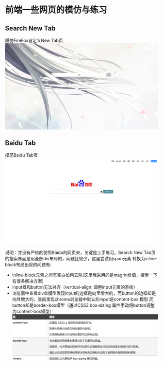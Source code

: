 # 前端一些网页的模仿与练习

## Search New Tab 
模仿FireFox自定义New Tab页
![Image text](https://raw.githubusercontent.com/wingofthestar/Web-front-end-Learning/master/Search_New_Tab.png)

## Baidu Tab
模范Baidu Tab页
![Image text](https://github.com/wingofthestar/Web-front-end-Learning/blob/master/Baidu_Tab.png?raw=true)

说明：并没有严格的仿照Baidu的网页来，关键是上手练习，Search New Tab页的搜索界面是用全部div布局的，问题比较少，这里尝试用span元素
转换为inline-block布局出现的问题有:
* inline-block元素之间有空白如何去除(这里我采用的是magrin负值，搜索一下有很多解决方案)
* input框和button无法对齐（vertical-align: 调整input元素的基线）
* 浏览器中查看div盒模型发现input的边框是向里增大的，而button的边框却是向外增大的，查阅发现chrome浏览器中默认的input是content-box
模型 而 button却是border-box模型（通过CSS3 box-sizing 属性手动将button调整为content-box模型）
![Image text](https://github.com/wingofthestar/Web-front-end-Learning/blob/master/img/%E7%9B%92%E6%A8%A1%E5%9E%8B.png?raw=true)
